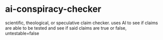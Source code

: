 # ai-conspiracy-checker
scientific, theological, or speculative claim checker. uses AI to see if claims are able to be tested and see if said claims are true or false, untestable=false
